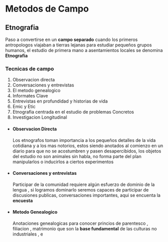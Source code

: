 # Metodos de Campo
## Etnografia

Paso a convertirse en un **campo separado** cuando los primeros antropologos viajaban a tierras lejanas para estudiar pequeños grupos humanos, el estudio de primera mano a asentamientos locales se denomina **Etnografia**
### Tecnicas de campo

 1. Observacion directa
 2. Conversaciones y entrevistas
 3. El metodo genealogico
 4. Informates Clave
 5. Entrevistas en profundidad y historias de vida
 6. Emic y Etic
 7. Etnografia centrada en el estudio de problemas Concretos
 8. Investigacion Longitudinal
  - #### Observacion Directa
	  Los etnografos toman importancia a los pequeños detalles de la vida cotidiana y a los mas notorios, estos siendo anotados al comienzo en un diario para que no se acostumbren y pasen desapercibidos, los objetos del estudio no son animales sin habla,
no forma parte del plan manipularlos o inducirlos a ciertos experimentos
- #### Conversaciones y entrevistas
	 Participar de la comunidad requiere algún esfuerzo de dominio de la lengua , si logramos dominarlo seremos capaces de participar de discusiones publicas, conversaciones importantes, aqui se encuenta la **encuesta**
- #### Metodo Genealogico
	Anotaciones genealogicas para conocer princios de parentesco , filiacion , matrimonio que son la **base fundamental** de las culturas no industriales , e	 
  
<!--stackedit_data:
eyJoaXN0b3J5IjpbLTE0NzMwNzEwMDEsMzA0ODYwNTAsMTg0Nj
gyNzE5NSwtMTE2MzA5NjgyMywtMTczNDYxMzQ3MCwtMjM0NjM0
MzgwXX0=
-->